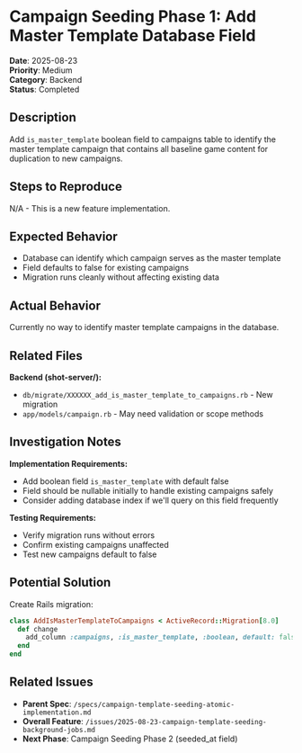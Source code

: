 # Campaign Seeding Phase 1: Add Master Template Database Field

**Date**: 2025-08-23  
**Priority**: Medium  
**Category**: Backend  
**Status**: Completed

## Description

Add `is_master_template` boolean field to campaigns table to identify the master template campaign that contains all baseline game content for duplication to new campaigns.

## Steps to Reproduce
N/A - This is a new feature implementation.

## Expected Behavior
- Database can identify which campaign serves as the master template
- Field defaults to false for existing campaigns
- Migration runs cleanly without affecting existing data

## Actual Behavior
Currently no way to identify master template campaigns in the database.

## Related Files
**Backend (shot-server/):**
- `db/migrate/XXXXXX_add_is_master_template_to_campaigns.rb` - New migration
- `app/models/campaign.rb` - May need validation or scope methods

## Investigation Notes

**Implementation Requirements:**
- Add boolean field `is_master_template` with default false
- Field should be nullable initially to handle existing campaigns safely  
- Consider adding database index if we'll query on this field frequently

**Testing Requirements:**
- Verify migration runs without errors
- Confirm existing campaigns unaffected
- Test new campaigns default to false

## Potential Solution

Create Rails migration:
```ruby
class AddIsMasterTemplateToCampaigns < ActiveRecord::Migration[8.0]
  def change
    add_column :campaigns, :is_master_template, :boolean, default: false, null: false
  end
end
```

## Related Issues
- **Parent Spec**: `/specs/campaign-template-seeding-atomic-implementation.md`
- **Overall Feature**: `/issues/2025-08-23-campaign-template-seeding-background-jobs.md`
- **Next Phase**: Campaign Seeding Phase 2 (seeded_at field)